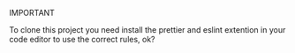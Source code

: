 IMPORTANT

To clone this project you need install the prettier and eslint extention in your code editor to use the correct rules, ok?